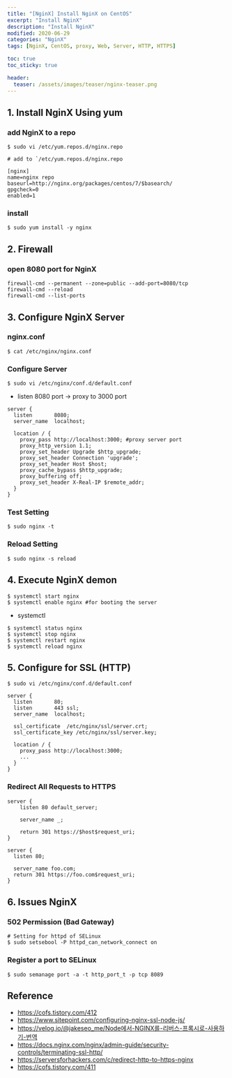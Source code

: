 ```yaml
---
title: "[NginX] Install NginX on CentOS"
excerpt: "Install NginX"
description: "Install NginX"
modified: 2020-06-29
categories: "NginX"
tags: [NginX, CentOS, proxy, Web, Server, HTTP, HTTPS]

toc: true
toc_sticky: true

header:
  teaser: /assets/images/teaser/nginx-teaser.png
---
```


## 1. Install NginX Using yum
### add NginX to a repo
```shell
$ sudo vi /etc/yum.repos.d/nginx.repo
```

```shell
# add to `/etc/yum.repos.d/nginx.repo

[nginx]
name=nginx repo
baseurl=http://nginx.org/packages/centos/7/$basearch/
gpgcheck=0
enabled=1
```
### install
```shell
$ sudo yum install -y nginx
```

## 2. Firewall
### open 8080 port for NginX
```shell
firewall-cmd --permanent --zone=public --add-port=8080/tcp
firewall-cmd --reload
firewall-cmd --list-ports
```

## 3. Configure NginX Server

### nginx.conf
```shell
$ cat /etc/nginx/nginx.conf
```

### Configure Server
```shell
$ sudo vi /etc/nginx/conf.d/default.conf
```

- listen 8080 port -> proxy to 3000 port

```shell
server {
  listen       8080;
  server_name  localhost;

  location / {
    proxy_pass http://localhost:3000; #proxy server port
    proxy_http_version 1.1;
    proxy_set_header Upgrade $http_upgrade;
    proxy_set_header Connection 'upgrade';
    proxy_set_header Host $host;
    proxy_cache_bypass $http_upgrade;
    proxy_buffering off;
    proxy_set_header X-Real-IP $remote_addr;
  }
}
```
### Test Setting
```shell
$ sudo nginx -t
```
### Reload Setting
```shell
$ sudo nginx -s reload
```


## 4. Execute NginX demon
```shell
$ systemctl start nginx
$ systemctl enable nginx #for booting the server
```

- systemctl

```shell
$ systemctl status nginx
$ systemctl stop nginx
$ systemctl restart nginx
$ systemctl reload nginx
```

## 5. Configure for SSL (HTTP)
```shell
$ sudo vi /etc/nginx/conf.d/default.conf
```
```shell
server {
  listen       80;
  listen       443 ssl;
  server_name  localhost;

  ssl_certificate  /etc/nginx/ssl/server.crt;
  ssl_certificate_key /etc/nginx/ssl/server.key;

  location / {
    proxy_pass http://localhost:3000;
    ...
  }
}
```
### Redirect All Requests to HTTPS
```shell
server {
    listen 80 default_server;

    server_name _;

    return 301 https://$host$request_uri;
}
```
```shell
server {
  listen 80;

  server_name foo.com;
  return 301 https://foo.com$request_uri;
}
```

## 6. Issues NginX
### 502 Permission (Bad Gateway)
```shell
# Setting for httpd of SELinux
$ sudo setsebool -P httpd_can_network_connect on
```
### Register a port to SELinux
```shell
$ sudo semanage port -a -t http_port_t -p tcp 8089
```

## Reference
- https://cofs.tistory.com/412
- https://www.sitepoint.com/configuring-nginx-ssl-node-js/
- https://velog.io/@jakeseo_me/Node에서-NGINX를-리버스-프록시로-사용하기-번역
- https://docs.nginx.com/nginx/admin-guide/security-controls/terminating-ssl-http/
- https://serversforhackers.com/c/redirect-http-to-https-nginx
- https://cofs.tistory.com/411
